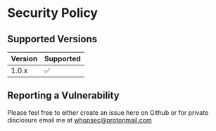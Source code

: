 # Security Policy

## Supported Versions


| Version | Supported          |
| ------- | ------------------ |
| 1.0.x   | :white_check_mark: |


## Reporting a Vulnerability


Please feel free to either create an issue here on Github or for private disclosure email me at <whopsec@protonmail.com>

